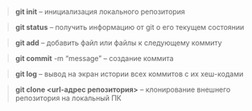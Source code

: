 > **git init** – инициализация локального репозитория

> **git status** – получить информацию от git о его текущем состоянии

> **git add** – добавить файл или файлы к следующему коммиту

>**git commit** -m “message” – создание коммита

>**git log** – вывод на экран истории всех коммитов с их хеш-кодами

>**git clone <url-адрес репозитория>** – клонирование внешнего репозитория на  локальный ПК
